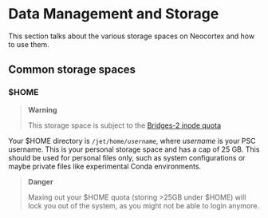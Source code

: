 # Data Management and Storage 
This section talks about the various storage spaces on Neocortex and how to use them.
  
## Common storage spaces
### $HOME

<div class="warning">
  <blockquote>
    <strong>Warning</strong>
    <p>This storage space is subject to the <a href="https://www.psc.edu/resources/bridges-2/user-guide#inode-quota">Bridges-2 inode quota</a></p>
  </blockquote>
  
Your $HOME directory is <code>/jet/home/<i>username</i></code>, where *username* is your PSC username. This is your personal storage space and has a cap of 25 GB. This should be used for personal files only, such as system configurations or maybe private files like experimental Conda environments.


<div class="danger">
  <blockquote>
    <strong>Danger</strong> 
<p>Maxing out your $HOME quota (storing >25GB under $HOME) will lock you out of the system, as you might not be able to login anymore.
  </blockquote>
</div>



